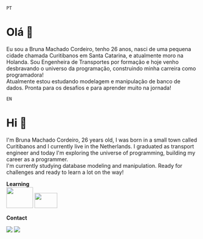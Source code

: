 `PT`
<h1 align="left"> Olá 👋 </h1>

Eu sou a Bruna Machado Cordeiro, tenho 26 anos, nasci de uma pequena cidade chamada Curitibanos em Santa Catarina, e atualmente moro na Holanda. Sou Engenheira de Transportes por formação e hoje venho desbravando o universo da programação, construindo minha carreira como programadora! <br /> 
Atualmente estou estudando modelagem e manipulação de banco de dados. Pronta para os desafios e para aprender muito na jornada! <br /> 


`EN`
<h1 align="left">Hi 👋 </h1>

I'm Bruna Machado Cordeiro, 26 years old, I was born in a small town called Curitibanos and I currently live in the Netherlands. I graduated as transport engineer and today I'm exploring the universe of programming, building my career as a programmer. <br/>
I'm currently studying database modeling and manipulation. Ready for challenges and ready to learn a lot on the way!

**Learning <br/>**
<img src="https://lh3.googleusercontent.com/-v5LSZJbYI7E/YFdIchHdrnI/AAAAAAAAml0/hAwPRbMOpmEtd-0VA27zB4GS9O0a2kUzQCLcBGAsYHQ/w1200-h630-p-k-no-nu/image.png" width="70" height="55"/>
<img src="https://uba.uva.nl/binaries/_ht_1686124668825/700x0-webp/content/gallery/subsites/bibliotheek/workshops/python-symbol.png" width="60" height="40"/>

**Contact <br/>**
<div>
    <a href = "bmcorde@gmail.com"><img src="https://img.shields.io/badge/Gmail-D14836?style=for-the-badge&logo=gmail&logoColor=white" target="_blank"></a>
    <a href="https://www.linkedin.com/in/bruna-machado-cordeiro-eng/" target="_blank"><img src="https://img.shields.io/badge/-LinkedIn-%230077B5?style=for-the-badge&logo=linkedin&logoColor=white" target="_blank"></a>   
</div>

